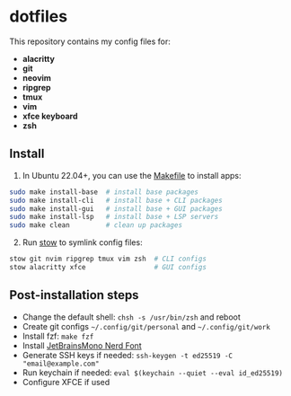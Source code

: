 # dotfiles

This repository contains my config files for:
- **alacritty**
- **git**
- **neovim**
- **ripgrep**
- **tmux**
- **vim**
- **xfce keyboard**
- **zsh**

## Install
1. In Ubuntu 22.04+, you can use the [Makefile](./Makefile) to install apps:
```bash
sudo make install-base  # install base packages
sudo make install-cli   # install base + CLI packages
sudo make install-gui   # install base + GUI packages
sudo make install-lsp   # install base + LSP servers
sudo make clean         # clean up packages
```
2. Run [stow](https://www.gnu.org/software/stow/) to symlink config files:
```bash
stow git nvim ripgrep tmux vim zsh  # CLI configs
stow alacritty xfce                 # GUI configs
```

## Post-installation steps
- Change the default shell: `chsh -s /usr/bin/zsh` and reboot
- Create git configs `~/.config/git/personal` and `~/.config/git/work`
- Install fzf: `make fzf`
- Install [JetBrainsMono Nerd Font](https://www.nerdfonts.com/font-downloads)
- Generate SSH keys if needed: `ssh-keygen -t ed25519 -C "email@example.com"`
- Run keychain if needed: `eval $(keychain --quiet --eval id_ed25519)`
- Configure XFCE if used
